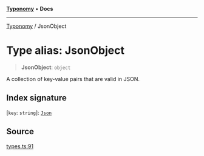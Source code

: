 [**Typonomy**](../README.md) • **Docs**

***

[Typonomy](../globals.md) / JsonObject

# Type alias: JsonObject

> **JsonObject**: `object`

A collection of key-value pairs that are valid in JSON.

## Index signature

 \[`key`: `string`\]: [`Json`](Json.md)

## Source

[types.ts:91](https://github.com/softcraft-development/typonomy/blob/eea886e2cab97560257369acf8e7d17e5016c6e5/src/types.ts#L91)
